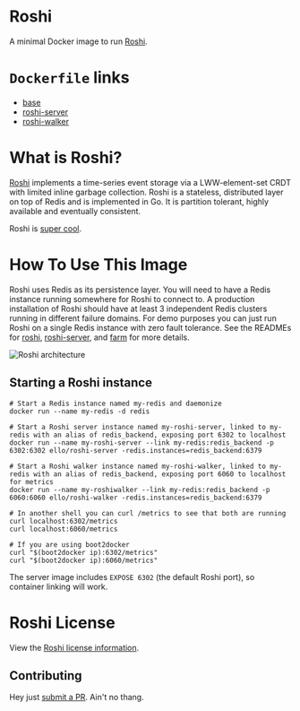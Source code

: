 # Roshi
A minimal Docker image to run [Roshi](https://github.com/soundcloud/roshi).

# `Dockerfile` links
* [base](https://github.com/ello/roshi-docker/blob/master/base/Dockerfile)
* [roshi-server](https://github.com/ello/roshi-docker/blob/master/roshi-server/Dockerfile)
* [roshi-walker](https://github.com/ello/roshi-docker/blob/master/roshi-walker/Dockerfile)


# What is Roshi?
[Roshi](https://github.com/soundcloud/roshi) implements a time-series event storage via a LWW-element-set CRDT with limited inline garbage collection. Roshi is a stateless, distributed layer on top of Redis and is implemented in Go. It is partition tolerant, highly available and eventually consistent.

Roshi is [super cool](https://developers.soundcloud.com/blog/roshi-a-crdt-system-for-timestamped-events).


# How To Use This Image
Roshi uses Redis as its persistence layer. You will need to have a Redis instance running somewhere for Roshi to connect to. A production installation of Roshi should have at least 3 independent Redis clusters running in different failure domains. For demo purposes you can just run Roshi on a single Redis instance with zero fault tolerance. See the READMEs for [roshi](https://github.com/soundcloud/roshi), [roshi-server](https://github.com/soundcloud/roshi/tree/master/roshi-server), and [farm](https://github.com/soundcloud/roshi/tree/master/farm) for more details.

![Roshi architecture](https://camo.githubusercontent.com/a58ab4eb770cc1429d291d77ced4cf5f88d9154f/687474703a2f2f692e696d6775722e636f6d2f5345654b7175572e706e67)

## Starting a Roshi instance

```
# Start a Redis instance named my-redis and daemonize
docker run --name my-redis -d redis

# Start a Roshi server instance named my-roshi-server, linked to my-redis with an alias of redis_backend, exposing port 6302 to localhost
docker run --name my-roshi-server --link my-redis:redis_backend -p 6302:6302 ello/roshi-server -redis.instances=redis_backend:6379

# Start a Roshi walker instance named my-roshi-walker, linked to my-redis with an alias of redis_backend, exposing port 6060 to localhost for metrics
docker run --name my-roshiwalker --link my-redis:redis_backend -p 6060:6060 ello/roshi-walker -redis.instances=redis_backend:6379

# In another shell you can curl /metrics to see that both are running
curl localhost:6302/metrics
curl localhost:6060/metrics

# If you are using boot2docker
curl "$(boot2docker ip):6302/metrics"
curl "$(boot2docker ip):6060/metrics"
```

The server image includes `EXPOSE 6302` (the default Roshi port), so container linking will work.

# Roshi License
View the [Roshi license information](https://github.com/soundcloud/roshi/blob/master/LICENSE.md).

## Contributing
Hey just [submit a PR](https://github.com/pwyliu/dockerfiles). Ain't no thang.
